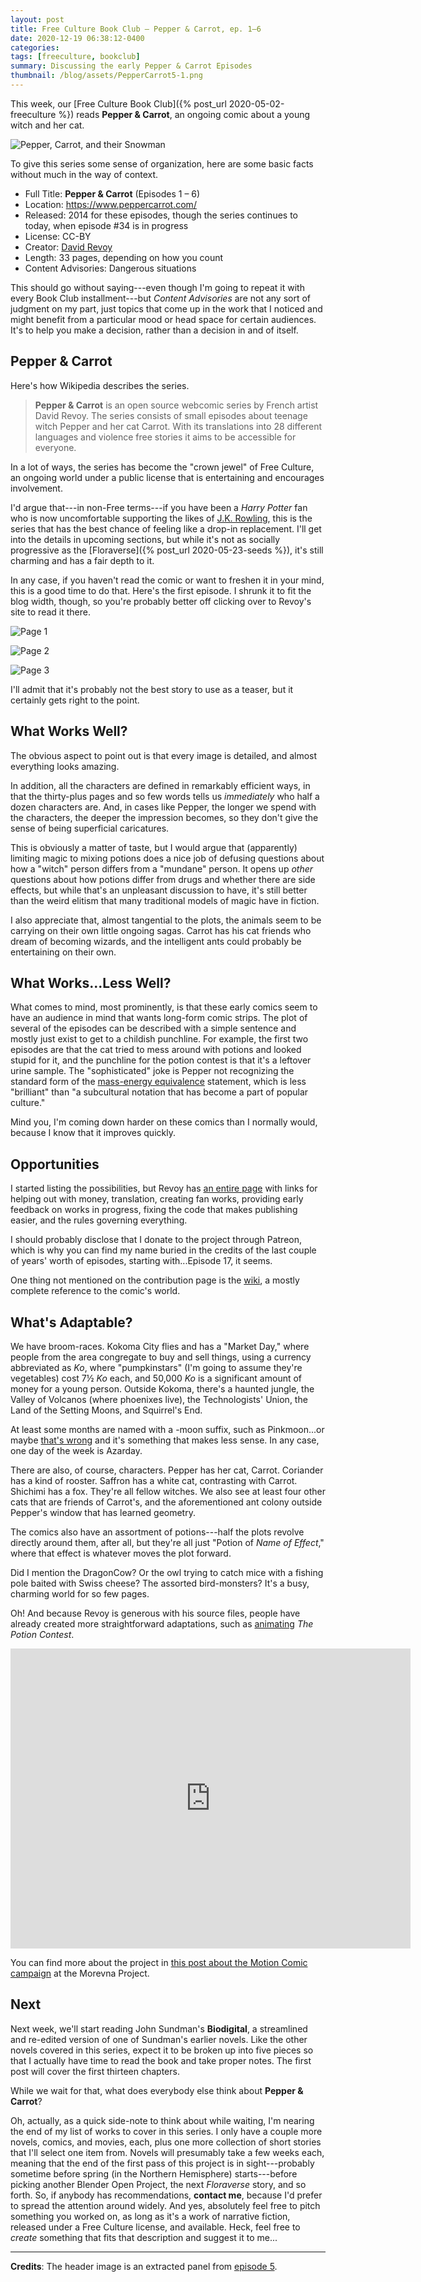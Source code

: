 ```yaml
---
layout: post
title: Free Culture Book Club — Pepper & Carrot, ep. 1–6
date: 2020-12-19 06:38:12-0400
categories:
tags: [freeculture, bookclub]
summary: Discussing the early Pepper & Carrot Episodes
thumbnail: /blog/assets/PepperCarrot5-1.png
---
```


This week, our [Free Culture Book Club]({% post_url 2020-05-02-freeculture %}) reads **Pepper & Carrot**, an ongoing comic about a young witch and her cat.

![Pepper, Carrot, and their Snowman](/blog/assets/PepperCarrot5-1.png "Pepper, Carrot, and their Snowman")

To give this series some sense of organization, here are some basic facts without much in the way of context.

 * Full Title:  **Pepper & Carrot** (Episodes 1 – 6)
 * Location:  <https://www.peppercarrot.com/>
 * Released:  2014 for these episodes, though the series continues to today, when episode #34 is in progress
 * License:  CC-BY
 * Creator:  [David Revoy](https://www.davidrevoy.com/)
 * Length:  33 pages, depending on how you count
 * Content Advisories:  Dangerous situations

This should go without saying---even though I'm going to repeat it with every Book Club installment---but *Content Advisories* are not any sort of judgment on my part, just topics that come up in the work that I noticed and might benefit from a particular mood or head space for certain audiences.  It's to help you make a decision, rather than a decision in and of itself.

## Pepper & Carrot

Here's how Wikipedia describes the series.

 > **Pepper & Carrot** is an open source webcomic series by French artist David Revoy. The series consists of small episodes about teenage witch Pepper and her cat Carrot. With its translations into 28 different languages and violence free stories it aims to be accessible for everyone.

In a lot of ways, the series has become the "crown jewel" of Free Culture, an ongoing world under a public license that is entertaining and encourages involvement.

I'd argue that---in non-Free terms---if you have been a *Harry Potter* fan who is now uncomfortable supporting the likes of [J.K. Rowling](https://en.wikipedia.org/wiki/Politics_of_J._K._Rowling#Transgender_people), this is the series that has the best chance of feeling like a drop-in replacement.  I'll get into the details in upcoming sections, but while it's not as socially progressive as the [Floraverse]({% post_url 2020-05-23-seeds %}), it's still charming and has a fair depth to it.

In any case, if you haven't read the comic or want to freshen it in your mind, this is a good time to do that.  Here's the first episode.  I shrunk it to fit the blog width, though, so you're probably better off clicking over to Revoy's site to read it there.

![Page 1](/blog/assets/en_Pepper-and-Carrot_by-David-Revoy_E01P01.jpg "Page 1")

![Page 2](/blog/assets/en_Pepper-and-Carrot_by-David-Revoy_E01P02.jpg "Page 2")

![Page 3](/blog/assets/en_Pepper-and-Carrot_by-David-Revoy_E01P03.jpg "Page 3")

I'll admit that it's probably not the best story to use as a teaser, but it certainly gets right to the point.

## What Works Well?

The obvious aspect to point out is that every image is detailed, and almost everything looks amazing.

In addition, all the characters are defined in remarkably efficient ways, in that the thirty-plus pages and so few words tells us *immediately* who half a dozen characters are.  And, in cases like Pepper, the longer we spend with the characters, the deeper the impression becomes, so they don't give the sense of being superficial caricatures.

This is obviously a matter of taste, but I would argue that (apparently) limiting magic to mixing potions does a nice job of defusing questions about how a "witch" person differs from a "mundane" person.  It opens up *other* questions about how potions differ from drugs and whether there are side effects, but while that's an unpleasant discussion to have, it's still better than the weird elitism that many traditional models of magic have in fiction.

I also appreciate that, almost tangential to the plots, the animals seem to be carrying on their own little ongoing sagas.  Carrot has his cat friends who dream of becoming wizards, and the intelligent ants could probably be entertaining on their own.

## What Works...Less Well?

What comes to mind, most prominently, is that these early comics seem to have an audience in mind that wants long-form comic strips.  The plot of several of the episodes can be described with a simple sentence and mostly just exist to get to a childish punchline.  For example, the first two episodes are that the cat tried to mess around with potions and looked stupid for it, and the punchline for the potion contest is that it's a leftover urine sample.  The "sophisticated" joke is Pepper not recognizing the standard form of the [mass-energy equivalence](https://en.wikipedia.org/wiki/Mass%E2%80%93energy_equivalence) statement, which is less "brilliant" than "a subcultural notation that has become a part of popular culture."

Mind you, I'm coming down harder on these comics than I normally would, because I know that it improves quickly.

## Opportunities

I started listing the possibilities, but Revoy has [an entire page](https://www.peppercarrot.com/en/static4/contribute) with links for helping out with money, translation, creating fan works, providing early feedback on works in progress, fixing the code that makes publishing easier, and the rules governing everything.

I should probably disclose that I donate to the project through Patreon, which is why you can find my name buried in the credits of the last couple of years' worth of episodes, starting with...Episode 17, it seems.

One thing not mentioned on the contribution page is the [wiki](https://www.peppercarrot.com/en/static8/wiki), a mostly complete reference to the comic's world.

## What's Adaptable?

We have broom-races.  Kokoma City flies and has a "Market Day," where people from the area congregate to buy and sell things, using a currency abbreviated as *Ko*, where "pumpkinstars" (I'm going to assume they're vegetables) cost 7½ *Ko* each, and 50,000 *Ko* is a significant amount of money for a young person.  Outside Kokoma, there's a haunted jungle, the Valley of Volcanos (where phoenixes live), the Technologists' Union, the Land of the Setting Moons, and Squirrel's End.

At least some months are named with a -moon suffix, such as Pinkmoon...or maybe [that's wrong](https://www.peppercarrot.com/en/static8/wiki&page=Time-system) and it's something that makes less sense.  In any case, one day of the week is Azarday.

There are also, of course, characters.  Pepper has her cat, Carrot.  Coriander has a kind of rooster.  Saffron has a white cat, contrasting with Carrot.  Shichimi has a fox.  They're all fellow witches.  We also see at least four other cats that are friends of Carrot's, and the aforementioned ant colony outside Pepper's window that has learned geometry.

The comics also have an assortment of potions---half the plots revolve directly around them, after all, but they're all just "Potion of *Name of Effect*," where that effect is whatever moves the plot forward.

Did I mention the DragonCow?  Or the owl trying to catch mice with a fishing pole baited with Swiss cheese?  The assorted bird-monsters?  It's a busy, charming world for so few pages.

Oh!  And because Revoy is generous with his source files, people have already created more straightforward adaptations, such as [animating](https://morevnaproject.org/pepper-and-carrot/episode-6/) *The Potion Contest*.

<iframe
  src="https://archive.org/embed/pepper-and-carrot-ep6-v1"
  width="640"
  height="480"
  frameborder="0"
  webkitallowfullscreen="true"
  mozallowfullscreen="true"
  allowfullscreen
>
</iframe>

You can find more about the project in [this post about the Motion Comic campaign](https://morevnaproject.org/pepper-and-carrot/episode-6/) at the Morevna Project.

## Next

Next week, we'll start reading John Sundman's **Biodigital**, a streamlined and re-edited version of one of Sundman's earlier novels.  Like the other novels covered in this series, expect it to be broken up into five pieces so that I actually have time to read the book and take proper notes.  The first post will cover the first thirteen chapters.

While we wait for that, what does everybody else think about **Pepper & Carrot**?

Oh, actually, as a quick side-note to think about while waiting, I'm nearing the end of my list of works to cover in this series.  I only have a couple more novels, comics, and movies, each, plus one more collection of short stories that I'll select one item from.  Novels will presumably take a few weeks each, meaning that the end of the first pass of this project is in sight---probably sometime before spring (in the Northern Hemisphere) starts---before picking another Blender Open Project, the next *Floraverse* story, and so forth.  So, if anybody has recommendations, **contact me**, because I'd prefer to spread the attention around widely.  And yes, absolutely feel free to pitch something you worked on, as long as it's a work of narrative fiction, released under a Free Culture license, and available.  Heck, feel free to *create* something that fits that description and suggest it to me...

* * *

**Credits**:  The header image is an extracted panel from [episode 5](https://www.peppercarrot.com/en/article244/special-holiday-episode).
